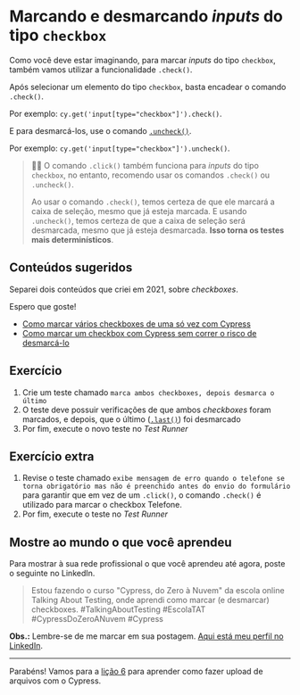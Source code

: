 # Marcando e desmarcando _inputs_ do tipo `checkbox`

Como você deve estar imaginando, para marcar _inputs_ do tipo `checkbox`, também vamos utilizar a funcionalidade `.check()`.

Após selecionar um elemento do tipo `checkbox`, basta encadear o comando `.check()`.

Por exemplo: `cy.get('input[type="checkbox"]').check()`.

E para desmarcá-los, use o comando [`.uncheck()`](https://on.cypress.io/uncheck).

Por exemplo: `cy.get('input[type="checkbox"]').uncheck()`.

> 👨‍🏫 O comando `.click()` também funciona para _inputs_ do tipo `checkbox`, no entanto, recomendo usar os comandos `.check()` ou `.uncheck()`.
>
> Ao usar o comando `.check()`, temos certeza de que ele marcará a caixa de seleção, mesmo que já esteja marcada. E usando `.uncheck()`, temos certeza de que a caixa de seleção será desmarcada, mesmo que já esteja desmarcada. **Isso torna os testes mais determinísticos**.

## Conteúdos sugeridos

Separei dois conteúdos que criei em 2021, sobre _checkboxes_.

Espero que goste!

- [Como marcar vários checkboxes de uma só vez com Cypress](https://talkingabouttesting.com/2021/06/14/como-marcar-varios-checkboxes-de-uma-so-vez-com-cypress/)
- [Como marcar um checkbox com Cypress sem correr o risco de desmarcá-lo](https://youtu.be/O8PJRPpfLl8)

## Exercício

1. Crie um teste chamado `marca ambos checkboxes, depois desmarca o último`
2. O teste deve possuir verificações de que ambos _checkboxes_ foram marcados, e depois, que o último ([`.last()`](https://on.cypress.io/last)) foi desmarcado
3. Por fim, execute o novo teste no _Test Runner_

## Exercício extra

1. Revise o teste chamado `exibe mensagem de erro quando o telefone se torna obrigatório mas não é preenchido antes do envio do formulário` para garantir que em vez de um `.click()`, o comando `.check()` é utilizado para marcar o checkbox Telefone.
2. Por fim, execute o teste no _Test Runner_

## Mostre ao mundo o que você aprendeu

Para mostrar à sua rede profissional o que você aprendeu até agora, poste o seguinte no LinkedIn.

> Estou fazendo o curso "Cypress, do Zero à Nuvem" da escola online Talking About Testing, onde aprendi como marcar (e desmarcar) checkboxes. #TalkingAboutTesting #EscolaTAT #CypressDoZeroANuvem #Cypress

**Obs.:** Lembre-se de me marcar em sua postagem. [Aqui está meu perfil no LinkedIn](https://www.linkedin.com/in/walmyr-lima-e-silva-filho).

___

Parabéns! Vamos para a [lição 6](./06.md) para aprender como fazer upload de arquivos com o Cypress.
